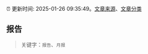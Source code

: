 :alarm_clock: 更新时间: 2025-01-26 09:35:49。[文章来源](/README.md)、[文章分类](/TAGS.md)

## 报告


> 关键字：`报告`、`月报`



